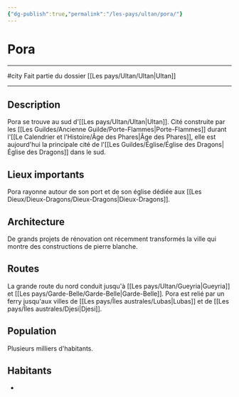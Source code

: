 ```yaml
---
{"dg-publish":true,"permalink":"/les-pays/ultan/pora/"}
---
```


# Pora
---
#city 
Fait partie du dossier [[Les pays/Ultan/Ultan\|Ultan]]

-------
## Description
Pora se trouve au sud d'[[Les pays/Ultan/Ultan\|Ultan]]. Cité construite par les [[Les Guildes/Ancienne Guilde/Porte-Flammes\|Porte-Flammes]] durant l'[[Le Calendrier et l'Histoire/Âge des Phares\|Âge des Phares]], elle est aujourd'hui la principale cité de l'[[Les Guildes/Église/Église des Dragons\|Église des Dragons]] dans le sud.
## Lieux importants
Pora rayonne autour de son port et de son église dédiée aux [[Les Dieux/Dieux-Dragons/Dieux-Dragons\|Dieux-Dragons]].
## Architecture
De grands projets de rénovation ont récemment transformés la ville qui montre des constructions de pierre blanche.
## Routes
La grande route du nord conduit jusqu'à [[Les pays/Ultan/Gueyria\|Gueyria]] et [[Les pays/Garde-Belle/Garde-Belle\|Garde-Belle]].
Pora est relié par un ferry jusqu'aux villes de [[Les pays/Îles australes/Lubas\|Lubas]] et de [[Les pays/Îles australes/Djesi\|Djesi]].
## Population
Plusieurs milliers d'habitants.
## Habitants
- 